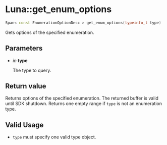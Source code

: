 # Luna::get_enum_options

```c++
Span< const EnumerationOptionDesc > get_enum_options(typeinfo_t type)
```

Gets options of the specified enumeration. 



## Parameters
* *in* **type**

    The type to query. 

## Return value
Returns options of the specified enumeration. The returned buffer is valid until SDK shutdown. Returns one empty range if `type` is not an enumeration type. 

## Valid Usage
* `type` must specify one valid type object. 

